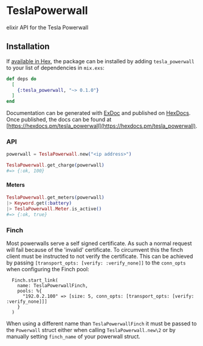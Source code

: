 # TeslaPowerwall

elixir API for the Tesla Powerwall
## Installation

If [available in Hex](https://hex.pm/docs/publish), the package can be installed
by adding `tesla_powerwall` to your list of dependencies in `mix.exs`:

```elixir
def deps do
  [
    {:tesla_powerwall, "~> 0.1.0"}
  ]
end
```

Documentation can be generated with [ExDoc](https://github.com/elixir-lang/ex_doc)
and published on [HexDocs](https://hexdocs.pm). Once published, the docs can
be found at [https://hexdocs.pm/tesla_powerwall](https://hexdocs.pm/tesla_powerwall).


### API

```elixir
powerwall = TeslaPowerwall.new("<ip address>")

TeslaPowerwall.get_charge(powerwall)
#=> {:ok, 100}
```

#### Meters

```elixir
TeslaPowerwall.get_meters(powerwall)
|> Keyword.get(:battery)
|> TeslaPowerwall.Meter.is_active()
#=> {:ok, true}
```

### Finch

Most powerwalls serve a self signed certificate. As such a normal request will fail because of the 'invalid' certificate.
To circumvent this the finch client must be instructed to not verify the certificate.
This can be achieved by passing `[transport_opts: [verify: :verify_none]]` to the `conn_opts` when configuring the Finch pool:

```
  Finch.start_link(
    name: TeslaPowerwallFinch,
    pools: %{
      "192.0.2.100" => [size: 5, conn_opts: [transport_opts: [verify: :verify_none]]]
    }
  )
```

When using a different name than `TeslaPowerwallFinch` it must be passed to the `Powerwall` struct either when calling `TeslaPowerwall.new\2` or by manually setting `finch_name` of your powerwall struct.